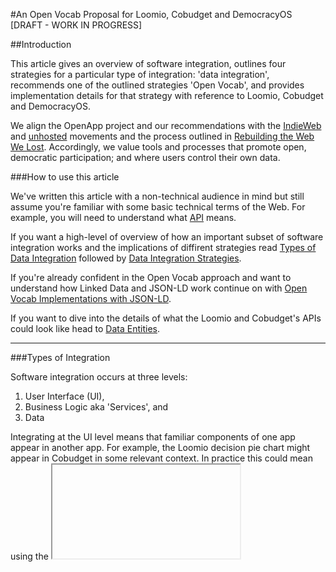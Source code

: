 
#An Open Vocab Proposal for Loomio, Cobudget and DemocracyOS [DRAFT - WORK IN PROGRESS]

##Introduction

This article gives an overview of software integration, outlines four strategies for a particular type of integration: 'data integration', recommends one of the outlined strategies 'Open Vocab', and provides implementation details for that strategy with reference to Loomio, Cobudget and DemocracyOS.

We align the OpenApp project and our recommendations with the [IndieWeb](http://www.wired.co.uk/news/archive/2013-08/15/indie-web) and [unhosted](https://unhosted.org/) movements and the process outlined in [Rebuilding the Web We Lost](http://dashes.com/anil/2012/12/rebuilding-the-web-we-lost.html). Accordingly, we value tools and processes that promote open, democratic participation; and where users control their own data. 

###How to use this article

We've written this article with a non-technical audience in mind but still assume you're familiar with some basic technical terms of the Web. For example, you will need to understand what [API](http://en.wikipedia.org/wiki/Application_programming_interface) means. 

If you want a high-level of overview of how an important subset of software integration works and the implications of diffirent strategies read [Types of Data Integration](#types-of-integration) followed by [Data Integration Strategies](#part-i-data-integration-strategies).

If you're already confident in the Open Vocab approach and want to understand how Linked Data and JSON-LD work continue on with [Open Vocab Implementations with JSON-LD](#open-vocab-implementions-with-json-ld).

If you want to dive into the details of what the Loomio and Cobudget's APIs could look like head to [Data Entities](#part-III:-data-entities).

---
###Types of Integration

Software integration occurs at three levels:
 1. User Interface (UI),
 2. Business Logic aka 'Services', and
 3. Data

Integrating at the UI level means that familiar components of one app appear in another app. For example, the Loomio decision pie chart might appear in Cobudget in some relevant context. In practice this could mean using the [<iframe>](https://developer.mozilla.org/en/docs/Web/HTML/Element/iframe) html element to directly embed a component. 

Integrating at the Business Logic level means that apps rely on common 'services'. [Gravatar](https://en.gravatar.com/) is a popular service that allows app users to define their avatar image in one place and allow other apps to pull this information from it. In another example, two independent apps might depend on a third 'Group Service' app to provide a common store for group data. This might allow a user to join a group in one app and be automatically added to the same group in another app. 

Integrating at the Data level means that an app can read from (and potentially write to) different sources of data. For example, DemocracyOS and Loomio may independently publish data through their APIs about decisions or discussions happening around particular topics or in particular regions. A third party app might pull data from these apps, aggregate it, and present the user with a feed of 'discussions happening in your region', or 'curent discussions on topc X'. 

We can think of data integration as a 'substrate' layer on top of which we can build further integrated features and apps. Data integration makes it possible to recreate the same UI elements of one app within another. Similarly, data integration makes it possible to use an app as a service for another app. The reverse is not true and there are also functionality that only data integration can provide that the other kinds of integration cannot. 

For the remainder of this article we only consider Data integration. We discuss UI and Business Logic integration separately in forthcoming articles.

-----
 
## Part I: Data Integration Strategies

###The Translation Problem

Developers represent the same or similar data in their apps in different ways. Developers call these representations [models](http://en.wikipedia.org/wiki/Data_model).

For example, user account details are stored in a model known as a [User](https://github.com/loomio/loomio/blob/master/app%2Fserializers%2Fuser_serializer.rb) in Loomio, but [Citizen](https://github.com/DemocracyOS/app/blob/development/lib/models/citizen.js) in DemocracyOS. The respective developer teams have specified these models with slightly different terminology. In DemocracyOS a ```Citizen``` includes the following properties:

```
firstName:
lastName:
username:
avatar:
createdAt:
updatedAt:
profilePictureUrl:
disabledAt:
... 
```

While in Loomio a ```User``` includes the following:

```
name:
username:
avatar_initials:
avatar_kind:
avatar_url:
profile_url:
... 
```

Both of these include the term ```username``` which is undoubtedly the same concept. Other properties use different terms e.g. ```profile_url``` (Loomio) is the same concept as ```profilePictureUrl``` (DemocracyOS). The 'name' concept is specified as ```name``` in Loomio but split across ```firstName``` and ```lastName``` in DemocracyOS. Humans can recognise ```profile_url``` and ```profilePictureUrl``` as the same concept but machines are not so smart! Further complications can arise when properties are formatted in different ways. Dates and time data might have the same property name ```createdAt``` but use different date formats. 

We know of four strategies for dealing with the 'translation problem' and integrating data between apps:
 1. 'Point-to-point Integration',
 2. 'Central Hub',
 3. 'Integration as a Service', and
 4. 'Open Vocab'

Which strategies should apps adopt? None of strategies *exclude* the others in practice, but each has different implications *in emphasis*. We outline and discuss the implications of these strategies with particular referance to their motivating factors, costs, disadvantages and politics.

---
###Point-to-point Integration

A 'Point-to-point Integration' strategy uses a *translation layer* to transform models in one app into models in another. We can imagine a Loomio feature that allows users to 'Import your account details from DemocracyOS'. This requires a translation layer to translate a DemocracyOS ```Citizen``` model and the relevant properties into a Loomio ```User``` model. 

**Motivation:**
Often the simplest way to do data integration is to write a translation layer in the retrieving app and hit the serving app's API for the data.

**Costs:**
The cost of doing this varies depending on the nature of the data being pulled, the ease of the serving app's API and whether they the two data representations need to be kept in sync. If the use-case requires only a single data entity (Posts, User account etc) it might be equivalent to a medium to large feature. 

**Analog organisation:**
The Network. Providers retain control over the data. Connections between apps are ad-hoc.

**Disadvantages:**
When the number of apps to connect is small point-to-point integration is quite manageable. A network of three app's requires only six connections to be fully integrated:

<img src="http://mathinsight.org/media/image/image/network_triangle.png" width="100px">

Problems can arise if either of these apps make changes to their models, their API, or as the number of apps grows. For example a network of 7 app's depicted in the following picture has 13 connections, more than the number of apps, yet it isn't fully integrated:

<img src="http://www.nature.com/srep/2012/120608/srep00444/images/srep00444-f8.jpg" width="200px">

As the number of apps grows linearly, the number of connections grows exponentially. Assuming that all apps need integration with every other app then number of connectons will equal ```n^2 - n``` where ```n``` is the number of apps. E.g:

| # of apps | # of connections |
|-----------|------------------|
| 2         | 2                |
| 3         | 6                |
| 4         | 12               |
| 5         | 20               |
| 10        | 90               |
| 15        | 210              |

Costs increase with the number of connections. A developer will also find it difficult to understand the network as a whole. This could make reasoning about the downstream implications of a particular point-to-point integration difficult.

<img src="https://www.mulesoft.com/sites/default/files/integration-complexity_2.png">


---
###Central Hub

The Central Hub strategy puts the onus of connecting and writing translation layers on the other apps that want your data!

Clearly this is only viable if your app is a market leader and hosts desirable data. Twitter, Facebook and other well-known apps have succesfully used this strategy to create a surrounding 'spoke and hub' network of apps. 

**Motivation:**
Every app that connects and relies on the Hub's API has the incentive for the Hub to maintain a leading positon. These other apps may also do their own marketing and promote the Hub by proxy. For example, [Medium](http://medium.com/) requires users to have a Twitter account. Medium was founded by one of the Twitter cofounders who clearly has an incentive to promote Twitter and extend the 'Twittersphere'. 

**Costs:**
This strategy costs much less than the point-to-point strategy. The central app only needs to maintain an easy-to-use API with good documentation. Connecting apps bear integration costs.

**Analog organisation:**
Feudalism. The Hub controls most of the data in the network. Many apps rely on the central app for functionality.

**Disadvantages:**

Today, the majority of current web users experience comes via large providers like Google, Facebook, and Twitter who have pursued a central hub strategy. These providers control much of our online data. This control entails the following political consequences:

 1. **Commercial logics dominate**. Most of these providers serve advertising or onsell user data to advertisers - we lack online spaces free from commercial imperatives.

 2. **Fragile security**. Malicious or morally ambiguous third parties (hackers, the NSA etc) might gain access to all user data through a single entry point.

 3. **Fragile user rights**. The business behind the Hub app may go bust, or another business may buy it prompting a revison in the Terms of Service and degradation of user rights.

The situation is analogous to the use private offline spaces for public good purposes: when private interests control and surveil the spaces where people meet and interact then these interests will often act to curtail freedoms of speech, protest and dissent. For more information on this persepctive please see [@anildash](https://github.com/anildash)'s talk [The Web We Lost](http://dashes.com/anil/2012/12/the-web-we-lost.html)

---
###Integration as a Service

A number of ventures offer [Integration as a Service](https://www.mulesoft.com/resources/cloudhub/integration-as-a-service). The integration platform translates data from market leaders into their own representation. Apps need only connect once to the platform and purchase integration with several leading apps as package deals.

**Motivation and Costs:**
If the app in question only needs integration with market leaders (i.e. the 'Hubs') then paying an integration provider to perform and maintain these may well be cost-effectve compared to the equivalent developer time required to do this internally.

**Analog organisation:**
The Market. 

**Disadvantages:**

Has the same consequences as 'Central Hub'.

If integrations form a key part of your app's value propositon then outsourcing this to a contracted service may put your team at a disadvantage later on.

---
###Open Vocab

Open Vocab is more commonly known as [Semantic Interoperability](http://en.wikipedia.org/wiki/Semantic_interoperability). Here, developers agree to use a common, open vocabulary* in their API's. 

To illustrate, the OpenVocab team has specified the same User concept decribed above as a [Person](https://github.com/openvocab/person/blob/master/index.js) with the following properties:
```
name:
handle:
bio:
location:
avatar:
homepage:
memberships:
groups:
```

When apps use the same vocabulary a feature that imports data from one app can also work for *any* other app that also uses the same vocabulary.  

**Motivation:**
We have framed the costs and benefits of previous strategies in instrumental terms - how do these weigh up for each app and the team behind it? Broader concerns motivate an Open Vocab strategy:

 1. Provide **low-cost integration** for connecting (client) apps. Whereas an app following the Central Hub strategy offloads the integration costs to the connecting apps and leverages its central position, the Open Vocab particpant assumes that they are merely *one data provider in an open network of similar providers*. Standard vocabularies allow connecting apps to use one translation layer per model rather than the exponentially growing number of translation layers as outlined above. We believe this will dramatically lower costs (compared to point-to-point) for *the network as a whole* once it grows beyond a small number of apps.

 Low cost integration is one of the principles of [Commons Based Peer Production](http://en.wikipedia.org/wiki/Commons-based_peer_production#Principles)

 2. **Mitigate the security vulnerabilities of centrally hosted data**. Open vocab helps faciltate a Web where individuals and groups host their own data while still connecting to public data and other trusted individuals and groups in the network. This point does require more technical backing than Open Vocab (we plan to use [Secure Scuttlebut](https://github.com/ssbc)).

 3. **Shift power from large providers towards individuals and groups.** As above, users need not submit to any Terms of Service or fear the loss of their data when they host it themselves. This aligns OpenApp with the [IndieWeb](http://www.wired.co.uk/news/archive/2013-08/15/indie-web) and [unhosted](https://unhosted.org/) movements.

**Costs and Disadvantages:**
Costs come from:
 1. Agreeing to a standard vocab: composing this vocab from existing standards, or writing our own when existing ones are not appropriate. In OpenApp, the OpenVocab team facilitate these tasks.

 2. For serving apps, modifying or implementing API's that conform to the above standards. Fortunately JSON-LD makes this somewhat easier than this would otherwise be (discussed below).

 3. For client apps, implementing JSON-LD tooling and the translation layers between OpenVocab entities in question and their own models.


**Analog organisation:**
The Commons.

*also known as an [ontology](http://en.wikipedia.org/wiki/Ontology_(information_science))

####General Discussion

The astute reader will have noticed that the four strategies each have a different pattern of costs and benefits.  Point-to-point has smaller incremental costs and benefits, but benfits degrade as the network grows. Central Hub has small costs, high flexibility, but benefits dispropotionately go to the Hub and reinforce aspects of the Web that we find concerning. Integration-as-a-service delivers a large amount of value quickly but has ongoing costs and the same problems as Central Hub. Open Vocab has a larger upfront investment cost (vocab R&D, reaching agreement) but scalable, exapanding benefits accross the network.

For these reasons and the values that go alongside them we reccomend the Open Vocab strategy. In Part II we look at implementing an Open Vocab Strategy with [JSON-LD](http://json-ld.org/)

---
## Part II: Implementation Details

### Open Vocab Implementions with JSON-LD

#### JSON-LD Introduction

#### The @context object


#### Standard Vocabs and Prefixes

#### Modifying the API

#### JSON-LD tooling


## Part III: Data Entities

###User

[TODO add user]

###Group

[TODO add user]

###Membership

[TODO add user]


###Motion 

[TODO discuss Popolo Mtion spec]


###Vote
